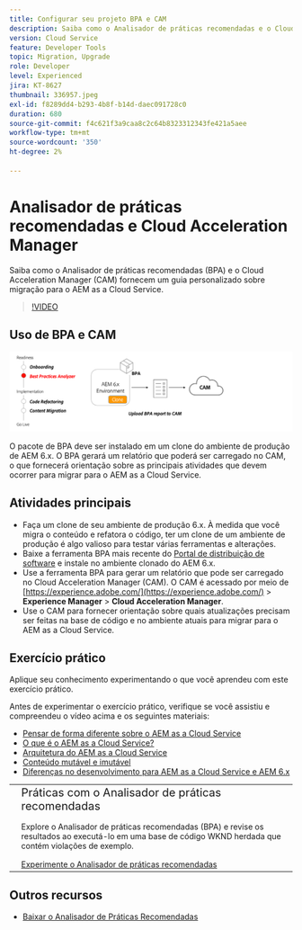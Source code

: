 ```yaml
---
title: Configurar seu projeto BPA e CAM
description: Saiba como o Analisador de práticas recomendadas e o Cloud Acceleration Manager fornecem um guia personalizado para migrar para o AEM as a Cloud Service.
version: Cloud Service
feature: Developer Tools
topic: Migration, Upgrade
role: Developer
level: Experienced
jira: KT-8627
thumbnail: 336957.jpeg
exl-id: f8289dd4-b293-4b8f-b14d-daec091728c0
duration: 680
source-git-commit: f4c621f3a9caa8c2c64b8323312343fe421a5aee
workflow-type: tm+mt
source-wordcount: '350'
ht-degree: 2%

---
```


# Analisador de práticas recomendadas e Cloud Acceleration Manager

Saiba como o Analisador de práticas recomendadas (BPA) e o Cloud Acceleration Manager (CAM) fornecem um guia personalizado sobre migração para o AEM as a Cloud Service. 

>[!VIDEO](https://video.tv.adobe.com/v/336957?quality=12&learn=on)

## Uso de BPA e CAM

![Diagrama de alto nível de BPA e CAM](assets/bpa-cam-diagram.png)

O pacote de BPA deve ser instalado em um clone do ambiente de produção de AEM 6.x. O BPA gerará um relatório que poderá ser carregado no CAM, o que fornecerá orientação sobre as principais atividades que devem ocorrer para migrar para o AEM as a Cloud Service.

## Atividades principais

+ Faça um clone de seu ambiente de produção 6.x. À medida que você migra o conteúdo e refatora o código, ter um clone de um ambiente de produção é algo valioso para testar várias ferramentas e alterações.
+ Baixe a ferramenta BPA mais recente do [Portal de distribuição de software](https://experience.adobe.com/#/downloads/content/software-distribution/en/aemcloud.html) e instale no ambiente clonado do AEM 6.x.
+ Use a ferramenta BPA para gerar um relatório que pode ser carregado no Cloud Acceleration Manager (CAM). O CAM é acessado por meio de [https://experience.adobe.com/](https://experience.adobe.com/) > **Experience Manager** > **Cloud Acceleration Manager**.
+ Use o CAM para fornecer orientação sobre quais atualizações precisam ser feitas na base de código e no ambiente atuais para migrar para o AEM as a Cloud Service.

## Exercício prático

Aplique seu conhecimento experimentando o que você aprendeu com este exercício prático.

Antes de experimentar o exercício prático, verifique se você assistiu e compreendeu o vídeo acima e os seguintes materiais:

+ [Pensar de forma diferente sobre o AEM as a Cloud Service](./introduction.md)
+ [O que é o AEM as a Cloud Service?](https://experienceleague.adobe.com/docs/experience-manager-learn/cloud-service/introduction/what-is-aem-as-a-cloud-service.html?lang=en)
+ [Arquitetura do AEM as a Cloud Service](https://experienceleague.adobe.com/docs/experience-manager-learn/cloud-service/introduction/architecture.html?lang=en)
+ [Conteúdo mutável e imutável](https://experienceleague.adobe.com/docs/experience-manager-learn/cloud-service/developing/basics/mutable-immutable.html?lang=en)
+ [Diferenças no desenvolvimento para AEM as a Cloud Service e AEM 6.x](https://experienceleague.adobe.com/docs/experience-manager-cloud-service/implementing/developing/development-guidelines.html#developing)

<table style="border-width:0">
    <tr>
        <td style="width:150px">
            <a  rel="noreferrer"
                target="_blank"
                href="https://github.com/adobe/aem-cloud-engineering-video-series-exercises/tree/session1-differently#bootcamp---session-1-introduction-and-thinking-differently"><img alt="Repositório GitHub de exercícios práticos" src="./assets/github.png"/>
            </a>        
        </td>
        <td style="width:100%;margin-bottom:1rem;">
            <div style="font-size:1.25rem;font-weight:400;">Práticas com o Analisador de práticas recomendadas</div>
            <p style="margin:1rem 0">
                Explore o Analisador de práticas recomendadas (BPA) e revise os resultados ao executá-lo em uma base de código WKND herdada que contém violações de exemplo.
            </p>
            <a  rel="noreferrer"
                target="_blank"
                href="https://github.com/adobe/aem-cloud-engineering-video-series-exercises/tree/session1-differently#bootcamp---session-1-introduction-and-thinking-differently" class="spectrum-Button spectrum-Button--primary spectrum-Button--sizeM">
                <span class="spectrum-Button-label has-no-wrap has-text-weight-bold">Experimente o Analisador de práticas recomendadas</span>
            </a>
        </td>
    </tr>
</table>


## Outros recursos

+ [Baixar o Analisador de Práticas Recomendadas](https://experience.adobe.com/#/downloads/content/software-distribution/en/aemcloud.html?fulltext=Best*+Practices*+Analyzer*&amp;orderby=%40jcr%3Acontent%2Fjcr%3AlastModified&amp;orderby.sort=desc&amp;layout=list&amp;p.offset=0&amp;p.limit=1)